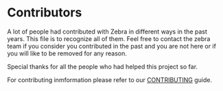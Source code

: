 # Contributors

A lot of people had contributed with Zebra in different ways in the past years. This file is to recognize all of them. Feel free to contact the zebra team if you consider you contributed in the past and you are not here or if you will like to be removed for any reason.

Special thanks for all the people who had helped this project so far.

For contributing inmformation please refer to our [CONTRIBUTING](CONTRIBUTING.md) guide.
